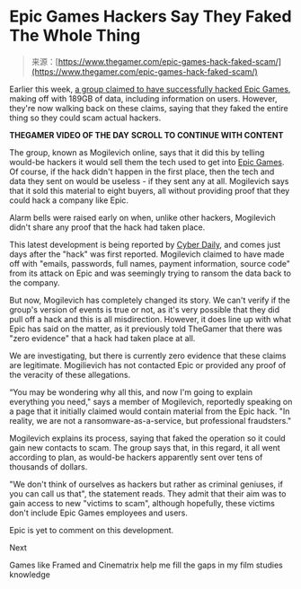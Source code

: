 <!--yml
category: 未分类
date: 2024-05-27 14:36:50
-->

# Epic Games Hackers Say They Faked The Whole Thing

> 来源：[https://www.thegamer.com/epic-games-hack-faked-scam/](https://www.thegamer.com/epic-games-hack-faked-scam/)

Earlier this week, [a group claimed to have successfully hacked Epic Games](https://www.thegamer.com/ransomware-hacker-group-reportedly-steal-189gb-epic-games-data/), making off with 189GB of data, including information on users. However, they're now walking back on these claims, saying that they faked the entire thing so they could scam actual hackers.

**THEGAMER VIDEO OF THE DAY** **SCROLL TO CONTINUE WITH CONTENT**

The group, known as Mogilevich online, says that it did this by telling would-be hackers it would sell them the tech used to get into [Epic Games](https://www.thegamer.com/tag/epic-games/). Of course, if the hack didn't happen in the first place, then the tech and data they sent on would be useless - if they sent any at all. Mogilevich says that it sold this material to eight buyers, all without providing proof that they could hack a company like Epic.

Alarm bells were raised early on when, unlike other hackers, Mogilevich didn't share any proof that the hack had taken place.

This latest development is being reported by [Cyber Daily](https://www.cyberdaily.au/security/10263-epic-games-hacker-mogilevich-admits-it-was-a-scam-operation), and comes just days after the "hack" was first reported. Mogilevich claimed to have made off with "emails, passwords, full names, payment information, source code" from its attack on Epic and was seemingly trying to ransom the data back to the company.

But now, Mogilevich has completely changed its story. We can't verify if the group's version of events is true or not, as it's very possible that they did pull off a hack and this is all misdirection. However, it does line up with what Epic has said on the matter, as it previously told TheGamer that there was "zero evidence" that a hack had taken place at all.

We are investigating, but there is currently zero evidence that these claims are legitimate. Mogilievich has not contacted Epic or provided any proof of the veracity of these allegations.

“You may be wondering why all this, and now I'm going to explain everything you need," says a member of Mogilevich, reportedly speaking on a page that it initially claimed would contain material from the Epic hack. "In reality, we are not a ransomware-as-a-service, but professional fraudsters."

Mogilevich explains its process, saying that faked the operation so it could gain new contacts to scam. The group says that, in this regard, it all went according to plan, as would-be hackers apparently sent over tens of thousands of dollars.

"We don't think of ourselves as hackers but rather as criminal geniuses, if you can call us that", the statement reads. They admit that their aim was to gain access to new "victims to scam", although hopefully, these victims don't include Epic Games employees and users.

Epic is yet to comment on this development.

[](/browser-games-taught-me-more-about-modern-movies-than-school-ever-did/)Next

Games like Framed and Cinematrix help me fill the gaps in my film studies knowledge